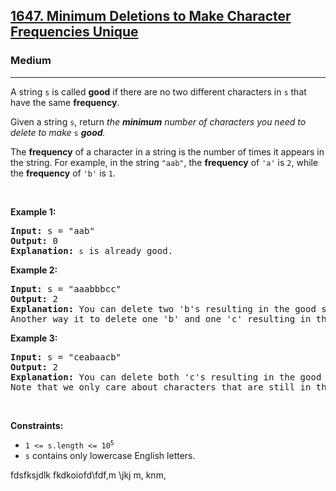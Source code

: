 <h2><a href="https://leetcode.com/problems/minimum-deletions-to-make-character-frequencies-unique/">1647. Minimum Deletions to Make Character Frequencies Unique</a></h2><h3>Medium</h3><hr><div><p>A string <code>s</code> is called <strong>good</strong> if there are no two different characters in <code>s</code> that have the same <strong>frequency</strong>.</p>

<p>Given a string <code>s</code>, return<em> the <strong>minimum</strong> number of characters you need to delete to make </em><code>s</code><em> <strong>good</strong>.</em></p>

<p>The <strong>frequency</strong> of a character in a string is the number of times it appears in the string. For example, in the string <code>"aab"</code>, the <strong>frequency</strong> of <code>'a'</code> is <code>2</code>, while the <strong>frequency</strong> of <code>'b'</code> is <code>1</code>.</p>

<p>&nbsp;</p>
<p><strong>Example 1:</strong></p>

<pre><strong>Input:</strong> s = "aab"
<strong>Output:</strong> 0
<strong>Explanation:</strong> <code>s</code> is already good.
</pre>

<p><strong>Example 2:</strong></p>

<pre><strong>Input:</strong> s = "aaabbbcc"
<strong>Output:</strong> 2
<strong>Explanation:</strong> You can delete two 'b's resulting in the good string "aaabcc".
Another way it to delete one 'b' and one 'c' resulting in the good string "aaabbc".</pre>

<p><strong>Example 3:</strong></p>

<pre><strong>Input:</strong> s = "ceabaacb"
<strong>Output:</strong> 2
<strong>Explanation:</strong> You can delete both 'c's resulting in the good string "eabaab".
Note that we only care about characters that are still in the string at the end (i.e. frequency of 0 is ignored).
</pre>

<p>&nbsp;</p>
<p><strong>Constraints:</strong></p>

<ul>
	<li><code>1 &lt;= s.length &lt;= 10<sup>5</sup></code></li>
	<li><code>s</code>&nbsp;contains only lowercase English letters.</li>
</ul>
</div>












fdsfksjdlk
fkdkoiofd\fdf\,m
\jkj
m,
knm,
